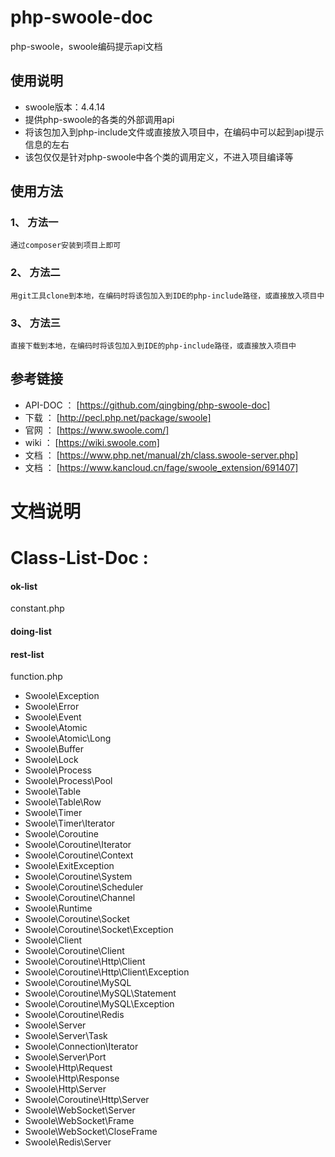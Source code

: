 # php-swoole-doc
php-swoole，swoole编码提示api文档

## 使用说明
- swoole版本：4.4.14
- 提供php-swoole的各类的外部调用api
- 将该包加入到php-include文件或直接放入项目中，在编码中可以起到api提示信息的左右
- 该包仅仅是针对php-swoole中各个类的调用定义，不进入项目编译等


## 使用方法
### 1、 方法一
```text
通过composer安装到项目上即可
```

### 2、 方法二
```text
用git工具clone到本地，在编码时将该包加入到IDE的php-include路径，或直接放入项目中
```

### 3、 方法三
```text
直接下载到本地，在编码时将该包加入到IDE的php-include路径，或直接放入项目中
```

## 参考链接
- API-DOC ： [https://github.com/qingbing/php-swoole-doc]
- 下载 ： [http://pecl.php.net/package/swoole]
- 官网 ： [https://www.swoole.com/]
- wiki ： [https://wiki.swoole.com]
- 文档 ： [https://www.php.net/manual/zh/class.swoole-server.php]
- 文档 ： [https://www.kancloud.cn/fage/swoole_extension/691407]

# 文档说明

# Class-List-Doc : 
#### ok-list
constant.php
#### doing-list
#### rest-list

function.php
- Swoole\Exception
- Swoole\Error
- Swoole\Event
- Swoole\Atomic
- Swoole\Atomic\Long
- Swoole\Buffer
- Swoole\Lock
- Swoole\Process
- Swoole\Process\Pool
- Swoole\Table
- Swoole\Table\Row
- Swoole\Timer
- Swoole\Timer\Iterator
- Swoole\Coroutine
- Swoole\Coroutine\Iterator
- Swoole\Coroutine\Context
- Swoole\ExitException
- Swoole\Coroutine\System
- Swoole\Coroutine\Scheduler
- Swoole\Coroutine\Channel
- Swoole\Runtime
- Swoole\Coroutine\Socket
- Swoole\Coroutine\Socket\Exception
- Swoole\Client
- Swoole\Coroutine\Client
- Swoole\Coroutine\Http\Client
- Swoole\Coroutine\Http\Client\Exception
- Swoole\Coroutine\MySQL
- Swoole\Coroutine\MySQL\Statement
- Swoole\Coroutine\MySQL\Exception
- Swoole\Coroutine\Redis
- Swoole\Server
- Swoole\Server\Task
- Swoole\Connection\Iterator
- Swoole\Server\Port
- Swoole\Http\Request
- Swoole\Http\Response
- Swoole\Http\Server
- Swoole\Coroutine\Http\Server
- Swoole\WebSocket\Server
- Swoole\WebSocket\Frame
- Swoole\WebSocket\CloseFrame
- Swoole\Redis\Server
